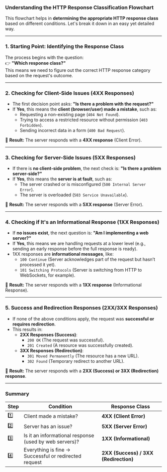 ### **Understanding the HTTP Response Classification Flowchart**

This flowchart helps in **determining the appropriate HTTP response class** based on different conditions. Let's break it down in an easy yet detailed way.

---

### **1. Starting Point: Identifying the Response Class**
The process begins with the question:  
👉 **"Which response class?"**  
This means we need to figure out the correct HTTP response category based on the request's outcome.

---

### **2. Checking for Client-Side Issues (4XX Responses)**
- The first decision point asks: **"Is there a problem with the request?"**  
- If **Yes**, this means the **client (browser/user) made a mistake**, such as:
  - Requesting a non-existing page (`404 Not Found`).
  - Trying to access a restricted resource without permission (`403 Forbidden`).
  - Sending incorrect data in a form (`400 Bad Request`).

🔹 **Result:** The server responds with a **4XX response** (Client Error).  

---

### **3. Checking for Server-Side Issues (5XX Responses)**
- If there is **no client-side problem**, the next check is: **"Is there a problem server-side?"**  
- If **Yes**, this means the **server is at fault**, such as:
  - The server crashed or is misconfigured (`500 Internal Server Error`).
  - The server is overloaded (`503 Service Unavailable`).

🔹 **Result:** The server responds with a **5XX response** (Server Error).  

---

### **4. Checking if It's an Informational Response (1XX Responses)**
- If **no issues exist**, the next question is: **"Am I implementing a web server?"**  
- If **Yes**, this means we are handling requests at a lower level (e.g., sending an early response before the full response is ready).
- 1XX responses are **informational messages**, like:
  - `100 Continue` (Server acknowledges part of the request but hasn’t processed it yet).
  - `101 Switching Protocols` (Server is switching from HTTP to WebSockets, for example).

🔹 **Result:** The server responds with a **1XX response** (Informational Response).  

---

### **5. Success and Redirection Responses (2XX/3XX Responses)**
- If none of the above conditions apply, the request was **successful or requires redirection**.
- This results in:
  - **2XX Responses (Success)**:
    - `200 OK` (The request was successful).
    - `201 Created` (A resource was successfully created).
  - **3XX Responses (Redirection)**:
    - `301 Moved Permanently` (The resource has a new URL).
    - `302 Found` (Temporary redirect to another URL).

🔹 **Result:** The server responds with a **2XX (Success) or 3XX (Redirection) response**.

---

### **Summary**
| Step | Condition | Response Class |
|------|------------|---------------|
| 1️⃣ | Client made a mistake? | **4XX (Client Error)** |
| 2️⃣ | Server has an issue? | **5XX (Server Error)** |
| 3️⃣ | Is it an informational response (used by web servers)? | **1XX (Informational)** |
| 4️⃣ | Everything is fine → Successful or redirected request | **2XX (Success) / 3XX (Redirection)** |